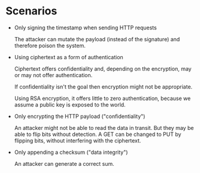# Scenarios

- Only signing the timestamp when sending HTTP requests

   The attacker can mutate the payload (instead of the signature) and therefore poison the system.

- Using ciphertext as a form of authentication

   Ciphertext offers confidentiality and, depending on the encryption, may or may not offer authentication.

   If confidentiality isn't the goal then encryption might not be appropriate.

   Using RSA encryption, it offers little to zero authentication, because we assume a public key is exposed to the world. 

- Only encrypting the HTTP payload ("confidentiality")

  An attacker might not be able to read the data in transit. But they may be able to flip bits without detection. A GET can be changed to PUT by flipping bits, without interfering with the ciphertext.

- Only appending a checksum ("data integrity")

  An attacker can generate a correct sum.
